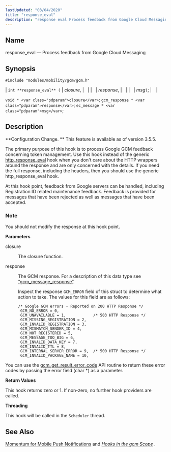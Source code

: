 ```yaml
---
lastUpdated: "03/04/2020"
title: "response_eval"
description: "response eval Process feedback from Google Cloud Messaging int response eval closure response msg void closure gcm response response ec message msg Configuration Change This feature is available as of version 3 5 5 The primary purpose of this hook is to process Google GCM feedback concerning token management Use..."
---
```


<a name="hooks.gcm.response_eval"></a> 
## Name

response_eval — Process feedback from Google Cloud Messaging

## Synopsis

`#include "modules/mobility/gcm/gcm.h"`

| `int **response_eval** (` | <var class="pdparam">closure</var>, |   |
|   | <var class="pdparam">response</var>, |   |
|   | <var class="pdparam">msg</var>`)`; |   |

`void * <var class="pdparam">closure</var>`;
`gcm_response * <var class="pdparam">response</var>`;
`ec_message * <var class="pdparam">msg</var>`;<a name="idp36822944"></a> 
## Description

**Configuration Change. ** This feature is available as of version 3.5.5.

The primary purpose of this hook is to process Google GCM feedback concerning token management. Use this hook instead of the generic [http_response_eval](/momentum/3/3-api/hooks-http-response-eval) hook when you don't care about the HTTP wrappers around the response and are only concerned with the details. If you need the full response, including the headers, then you should use the generic http_response_eval hook.

At this hook point, feedback from Google servers can be handled, including Registration ID related maintenance feedback. Feedback is provided for messages that have been rejected as well as messages that have been accepted.

### Note

You should not modify the response at this hook point.

**<a name="idp36828544"></a> Parameters**

<dl class="variablelist">

<dt>closure</dt>

<dd>

The closure function.

</dd>

<dt>response</dt>

<dd>

The GCM response. For a description of this data type see [“gcm_message_response”](/momentum/3/3-api/structs-gcm-message-response).

Inspect the response `GCM_ERROR` field of this struct to determine what action to take. The values for this field are as follows:

```
/* Google GCM errors - Reported on 200 HTTP Response */
 GCM_NO_ERROR = 0,
 GCM_UNAVAILABLE = 1,            /* 503 HTTP Response */
 GCM_MISSING_REGISTRATION = 2,
 GCM_INVALID_REGISTRATION = 3,
 GCM_MISMATCH_SENDER_ID = 4,
 GCM_NOT_REGISTERED = 5,
 GCM_MESSAGE_TOO_BIG = 6,
 GCM_INVALID_DATA_KEY = 7,
 GCM_INVALID_TTL = 8,
 GCM_INTERNAL_SERVER_ERROR = 9,  /* 500 HTTP Response */
 GCM_INVALID_PACKAGE_NAME = 10,
```
</dd>

</dl>

You can use the [gcm_get_result_error_code](/momentum/3/3-api/apis-gcm-get-result-error-code) API routine to return these error codes by passing the error field (char *) as a parameter.

**<a name="idp36836928"></a> Return Values**

This hook returns zero or 1\. If non-zero, no further hook providers are called.

**<a name="idp36837904"></a> Threading**

This hook will be called in the `Scheduler` thread.

<a name="idp36839424"></a> 
## See Also

[Momentum for Mobile Push Notifications](/momentum/3/3-push) and [*Hooks in the gcm Scope*](/momentum/3/3-api/hooks-gcm) .